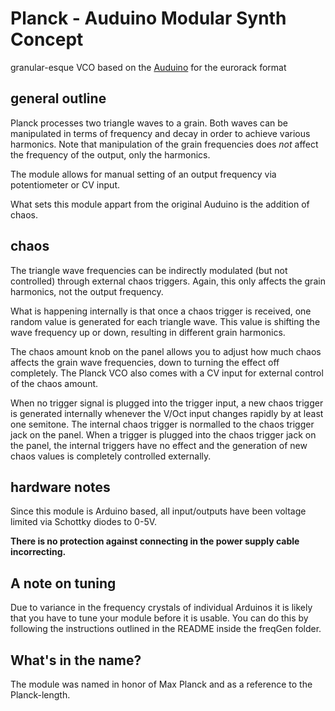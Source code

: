 # Planck - Auduino Modular Synth Concept

granular-esque VCO based on the [Auduino](https://code.google.com/archive/p/tinkerit/wikis/Auduino.wiki) for the eurorack format

## general outline
Planck processes two triangle waves to a grain. Both waves can be manipulated in terms of frequency and decay in order to achieve various harmonics. Note that manipulation of the grain frequencies does *not* affect the frequency of the output, only the harmonics.

The module allows for manual setting of an output frequency via potentiometer or CV input. 

What sets this module appart from the original Auduino is the addition of chaos.

## chaos
The triangle wave frequencies can be indirectly modulated (but not controlled) through external chaos triggers. Again, this only affects the grain harmonics, not the output frequency.

What is happening internally is that once a chaos trigger is received, one random value is generated for each triangle wave. This value is shifting the wave frequency up or down, resulting in different grain harmonics.

The chaos amount knob on the panel allows you to adjust how much chaos affects the grain wave frequencies, down to turning the effect off completely. The Planck VCO also comes with a CV input for external control of the chaos amount.

When no trigger signal is plugged into the trigger input, a new chaos trigger is generated internally whenever the V/Oct input changes rapidly by at least one semitone. The internal chaos trigger is normalled to the chaos trigger jack on the panel. When a trigger is plugged into the chaos trigger jack on the panel, the internal triggers have no effect and the generation of new chaos values is completely controlled externally.


## hardware notes
Since this module is Arduino based, all input/outputs have been voltage limited via Schottky diodes to 0-5V. 

**There is no protection against connecting in the power supply cable incorrecting.**

## A note on tuning
Due to variance in the frequency crystals of individual Arduinos it is likely that you have to tune your module before it is usable. You can do this by following the instructions outlined in the README inside the freqGen folder.

## What's in the name?
The module was named in honor of Max Planck and as a reference to the Planck-length. 
